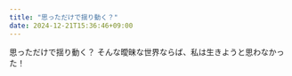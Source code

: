 ```yaml
---
title: "思っただけで揺り動く？"
date: 2024-12-21T15:36:46+09:00
---
```

思っただけで揺り動く？
そんな曖昧な世界ならば、私は生きようと思わなかった！
